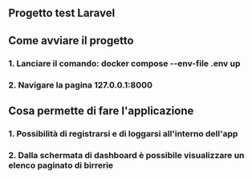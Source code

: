 ## Progetto test Laravel

## Come avviare il progetto

### 1. Lanciare il comando: docker compose --env-file .env up
### 2. Navigare la pagina 127.0.0.1:8000

## Cosa permette di fare l'applicazione

### 1. Possibilità di registrarsi e di loggarsi all'interno dell'app
### 2. Dalla schermata di dashboard è possibile visualizzare un elenco paginato di birrerie

